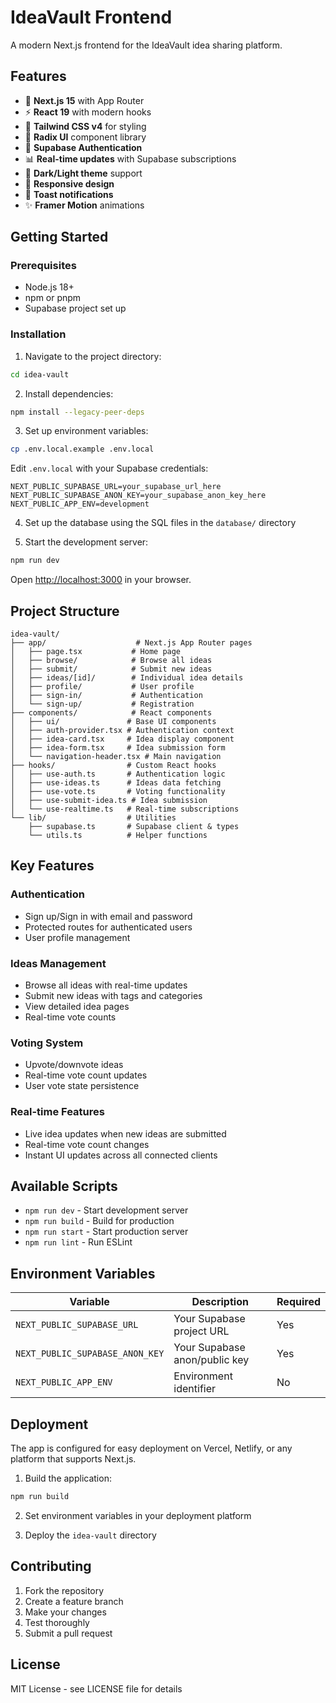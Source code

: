 # IdeaVault Frontend

A modern Next.js frontend for the IdeaVault idea sharing platform.

## Features

- 🚀 **Next.js 15** with App Router
- ⚡ **React 19** with modern hooks
- 🎨 **Tailwind CSS v4** for styling
- 🧩 **Radix UI** component library
- 🔐 **Supabase Authentication**
- 📊 **Real-time updates** with Supabase subscriptions
- 🌙 **Dark/Light theme** support
- 📱 **Responsive design**
- 🔔 **Toast notifications**
- ✨ **Framer Motion** animations

## Getting Started

### Prerequisites

- Node.js 18+ 
- npm or pnpm
- Supabase project set up

### Installation

1. Navigate to the project directory:
```bash
cd idea-vault
```

2. Install dependencies:
```bash
npm install --legacy-peer-deps
```

3. Set up environment variables:
```bash
cp .env.local.example .env.local
```

Edit `.env.local` with your Supabase credentials:
```env
NEXT_PUBLIC_SUPABASE_URL=your_supabase_url_here
NEXT_PUBLIC_SUPABASE_ANON_KEY=your_supabase_anon_key_here
NEXT_PUBLIC_APP_ENV=development
```

4. Set up the database using the SQL files in the `database/` directory

5. Start the development server:
```bash
npm run dev
```

Open [http://localhost:3000](http://localhost:3000) in your browser.

## Project Structure

```
idea-vault/
├── app/                    # Next.js App Router pages
│   ├── page.tsx           # Home page
│   ├── browse/            # Browse all ideas
│   ├── submit/            # Submit new ideas
│   ├── ideas/[id]/        # Individual idea details
│   ├── profile/           # User profile
│   ├── sign-in/           # Authentication
│   └── sign-up/           # Registration
├── components/            # React components
│   ├── ui/               # Base UI components
│   ├── auth-provider.tsx # Authentication context
│   ├── idea-card.tsx     # Idea display component
│   ├── idea-form.tsx     # Idea submission form
│   └── navigation-header.tsx # Main navigation
├── hooks/                # Custom React hooks
│   ├── use-auth.ts       # Authentication logic
│   ├── use-ideas.ts      # Ideas data fetching
│   ├── use-vote.ts       # Voting functionality
│   ├── use-submit-idea.ts # Idea submission
│   └── use-realtime.ts   # Real-time subscriptions
└── lib/                  # Utilities
    ├── supabase.ts       # Supabase client & types
    └── utils.ts          # Helper functions
```

## Key Features

### Authentication
- Sign up/Sign in with email and password
- Protected routes for authenticated users
- User profile management

### Ideas Management
- Browse all ideas with real-time updates
- Submit new ideas with tags and categories
- View detailed idea pages
- Real-time vote counts

### Voting System
- Upvote/downvote ideas
- Real-time vote count updates
- User vote state persistence

### Real-time Features
- Live idea updates when new ideas are submitted
- Real-time vote count changes
- Instant UI updates across all connected clients

## Available Scripts

- `npm run dev` - Start development server
- `npm run build` - Build for production
- `npm run start` - Start production server
- `npm run lint` - Run ESLint

## Environment Variables

| Variable | Description | Required |
|----------|-------------|----------|
| `NEXT_PUBLIC_SUPABASE_URL` | Your Supabase project URL | Yes |
| `NEXT_PUBLIC_SUPABASE_ANON_KEY` | Your Supabase anon/public key | Yes |
| `NEXT_PUBLIC_APP_ENV` | Environment identifier | No |

## Deployment

The app is configured for easy deployment on Vercel, Netlify, or any platform that supports Next.js.

1. Build the application:
```bash
npm run build
```

2. Set environment variables in your deployment platform

3. Deploy the `idea-vault` directory

## Contributing

1. Fork the repository
2. Create a feature branch
3. Make your changes
4. Test thoroughly
5. Submit a pull request

## License

MIT License - see LICENSE file for details